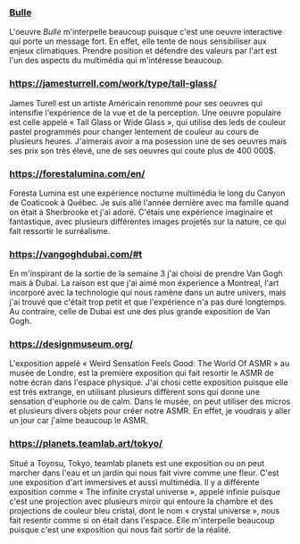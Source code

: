 ### [Bulle](https://www.onf.ca/interactif/bulle/) 
L'oeuvre *Bulle* m'interpelle beaucoup puisque c'est une oeuvre interactive qui porte un message fort. En effet, elle tente de nous sensibiliser aux enjeux climatiques. Prendre position et défendre des valeurs par l'art est l'un des aspects du multimédia qui m'intéresse beaucoup. 

### https://jamesturrell.com/work/type/tall-glass/
James Turell est un artiste Américain renommé pour ses oeuvres qui intensifie l'expérience de la vue et de la perception. Une oeuvre populaire est celle appelé « Tall Glass or Wide Glass », qui utilise des leds de couleur pastel programmés pour changer lentement de couleur au cours de plusieurs heures. J'aimerais avoir a ma posession une de ses oeuvres mais ses prix son très élevé, une de ses oeuvres qui coute plus de 400 000$. 

### https://forestalumina.com/en/
Foresta Lumina est une expérience nocturne multimédia le long du Canyon de Coaticook à Québec. Je suis allé l'année dernière avec ma famille quand on était à Sherbrooke et j'ai adoré. C'étais une expérience imaginaire et fantastique, avec plusieurs différentes images projetés sur la nature, ce qui fait ressortir le surréalisme.

### https://vangoghdubai.com/#t
 En m'inspirant de la sortie de la semaine 3 j'ai choisi de prendre Van Gogh mais à Dubai. La raison est que j'ai aimé mon éxperience a Montreal, l'art incorporé avec la technologie qui nous ramène dans un autre univers, mais j'ai trouvé que c'était trop petit et que l'expérience n'a pas duré longtemps. Au contraire, celle de Dubai est une des plus grande exposition de Van Gogh. 

### https://designmuseum.org/
L'exposition appelé « Weird Sensation Feels Good: The World Of ASMR » au musée de Londre, est la première exposition qui fait resortir le ASMR de notre écran dans l'espace physique. J'ai chosi cette exposition puisque elle est trés extrange, en utilisant plusieurs diffèrent sons qui donne une sensation d'euphorie ou de calm. Dans le musée, on peut utiliser des micros et plusieurs divers objets pour créer notre ASMR. En effet, je voudrais y aller un jour car j'aime beaucoup le ASMR. 

### https://planets.teamlab.art/tokyo/
Situé a Toyosu, Tokyo, teamlab planets est une exposition ou on peut marcher dans l'eau et un jardin qui nous fait vivre comme une fleur. C'est une exposition d'art immersives et aussi multimédia. Il y a différente exposition comme « The infinite crystal universe », appelé infinie puisque c'est une projection avec plusieurs miroir qui entoure la chambre et des projections de couleur bleu cristal, dont le nom « crystal universe », nous fait resentir comme si on était dans l'espace. Elle m'interpelle beaucoup puisque c'est une exposition qui nous fait sortir de la réalité. 


